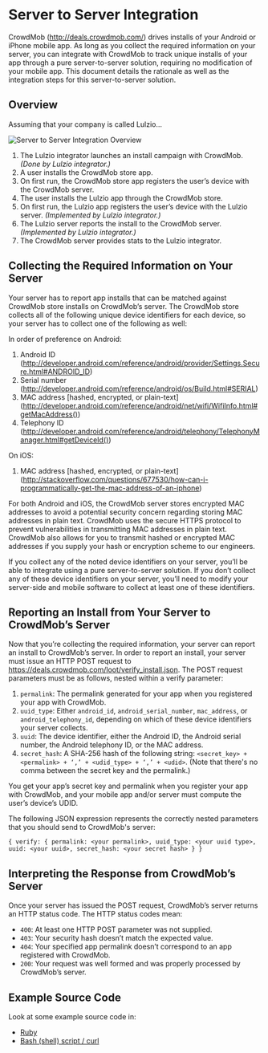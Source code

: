 Server to Server Integration
============================

CrowdMob (http://deals.crowdmob.com/) drives installs of your Android or
iPhone mobile app.  As long as you collect the required information on your
server, you can integrate with CrowdMob to track unique installs of your app
through a pure server-to-server solution, requiring no modification of your
mobile app.  This document details the rationale as well as the integration
steps for this server-to-server solution.



Overview
--------

Assuming that your company is called Lulzio...

![Server to Server Integration Overview](https://lh3.googleusercontent.com/QZJcEpEqWbE8w3Lo5zwR4O0zcTcpxzTn5NlDQjxWyt6sB4h_sFoYrrBuBQFrfsOJS6l9QJTuONtCOTHGRqamiHh6NH-lcKTuAZE7bTTs6K44wlypPZg "Server to Server Integration Overview")

1. The Lulzio integrator launches an install campaign with CrowdMob.  *(Done by Lulzio integrator.)*
2. A user installs the CrowdMob store app.
3. On first run, the CrowdMob store app registers the user’s device with the CrowdMob server.
4. The user installs the Lulzio app through the CrowdMob store.
5. On first run, the Lulzio app registers the user’s device with the Lulzio server.  *(Implemented by Lulzio integrator.)*
6. The Lulzio server reports the install to the CrowdMob server.  *(Implemented by Lulzio integrator.)*
7. The CrowdMob server provides stats to the Lulzio integrator.



Collecting the Required Information on Your Server
--------------------------------------------------

Your server has to report app installs that can be matched against CrowdMob
store installs on CrowdMob’s server.  The CrowdMob store collects all of the
following unique device identifiers for each device, so your server has to
collect one of the following as well:

In order of preference on Android:

1. Android ID (http://developer.android.com/reference/android/provider/Settings.Secure.html#ANDROID_ID)
2. Serial number (http://developer.android.com/reference/android/os/Build.html#SERIAL)
3. MAC address \[hashed, encrypted, or plain-text\] (http://developer.android.com/reference/android/net/wifi/WifiInfo.html#getMacAddress())
4. Telephony ID (http://developer.android.com/reference/android/telephony/TelephonyManager.html#getDeviceId())

On iOS:

1. MAC address \[hashed, encrypted, or plain-text\] (http://stackoverflow.com/questions/677530/how-can-i-programmatically-get-the-mac-address-of-an-iphone)

For both Android and iOS, the CrowdMob server stores encrypted MAC addresses
to avoid a potential security concern regarding storing MAC addresses in plain
text.  CrowdMob uses the secure HTTPS protocol to prevent vulnerabilities in
transmitting MAC addresses in plain text. CrowdMob also allows for you to
transmit hashed or encrypted MAC addresses if you supply your hash or
encryption scheme to our engineers.

If you collect any of the noted device identifiers on your server, you’ll be
able to integrate using a pure server-to-server solution.  If you don’t
collect any of these device identifiers on your server, you’ll need to
modify your server-side and mobile software to collect at least one of these
identifiers.



Reporting an Install from Your Server to CrowdMob’s Server
----------------------------------------------------------

Now that you’re collecting the required information, your server can report
an install to CrowdMob’s server.  In order to report an install, your server
must issue an HTTP POST request to https://deals.crowdmob.com/loot/verify_install.json.
The POST request parameters must be as follows, nested within a verify
parameter:

1. `permalink`:  The permalink generated for your app when you registered your app with CrowdMob.
2. `uuid_type`:  Either `android_id`, `android_serial_number`, `mac_address`, or `android_telephony_id`, depending on which of these device identifiers your server collects.
3. `uuid`:  The device identifier, either the Android ID, the Android serial number, the Android telephony ID, or the MAC address.
4. `secret_hash`:  A SHA-256 hash of the following string: `<secret_key> + <permalink> + ‘,’ + <udid_type> + ‘,’ + <udid>`.  (Note that there's no comma between the secret key and the permalink.)

You get your app’s secret key and permalink when you register your app with
CrowdMob, and your mobile app and/or server must compute the user’s
device’s UDID.

The following JSON expression represents the correctly nested parameters that
you should send to CrowdMob's server:

`{ verify: { permalink: <your permalink>, uuid_type: <your uuid type>, uuid: <your uuid>, secret_hash: <your secret hash> } }`



Interpreting the Response from CrowdMob’s Server
------------------------------------------------

Once your server has issued the POST request, CrowdMob’s server returns an
HTTP status code.  The HTTP status codes mean:

* `400`:  At least one HTTP POST parameter was not supplied.
* `403`:  Your security hash doesn’t match the expected value.
* `404`:  Your specified app permalink doesn’t correspond to an app registered with CrowdMob.
* `200`:  Your request was well formed and was properly processed by CrowdMob’s server.



Example Source Code
-------------------

Look at some example source code in:

* [Ruby](https://github.com/crowdmob/integrate-server/blob/master/server.rb)
* [Bash (shell) script / curl](https://github.com/crowdmob/integrate-server/blob/master/server.sh)
